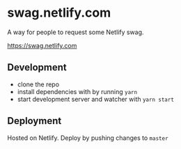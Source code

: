 # swag.netlify.com

A way for people to request some Netlify swag.

https://swag.netlify.com



## Development

- clone the repo
- install dependencies with by running `yarn`
- start development server and watcher with `yarn start`


## Deployment

Hosted on Netlify. Deploy by pushing changes to `master`
